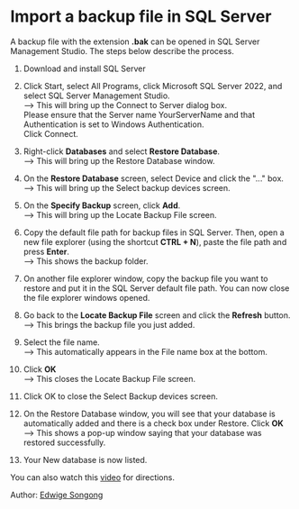# Import a backup file in SQL Server

A backup file with the extension **.bak** can be opened in SQL Server Management Studio. The steps below describe the process.

1. Download and install SQL Server
  
2. Click Start, select All Programs, click Microsoft SQL Server 2022, and select SQL Server Management Studio.  
--> This will bring up the Connect to Server dialog box.  
Please ensure that the Server name YourServerName and that Authentication is set to Windows Authentication.  
Click Connect.

3. Right-click **Databases** and select **Restore Database**.  
--> This will bring up the Restore Database window.

4. On the **Restore Database** screen, select Device and click the "..." box.  
--> This will bring up the Select backup devices screen.

5. On the **Specify Backup** screen, click **Add**.  
--> This will bring up the Locate Backup File screen.

6. Copy the default file path for backup files in SQL Server. Then, open a new file explorer (using the shortcut **CTRL + N**), paste the file path and press **Enter**.  
--> This shows the backup folder.

7. On another file explorer window, copy the backup file you want to restore and put it in the SQL Server default file path. You can now close the file explorer windows opened.  

8. Go back to the **Locate Backup File** screen and click the **Refresh** button.  
--> This brings the backup file you just added.

9. Select the file name.  
--> This automatically appears in the File name box at the bottom.

10. Click **OK**  
--> This closes the Locate Backup File screen.

11. Click OK to close the Select Backup devices screen. 

12. On the Restore Database window, you will see that your database is automatically added and there is a check box under Restore. Click **OK**  
--> This shows a pop-up window saying that your database was restored successfully.

13. Your New database is now listed.

You can also watch this [video](https://www.youtube.com/watch?v=kQs0Uywl4_c&list=PLh2dQuuw5qTUIREUqH5zM2fPcxdJanT5r) for directions.

Author: [Edwige Songong](https://github.com/Songonge)
